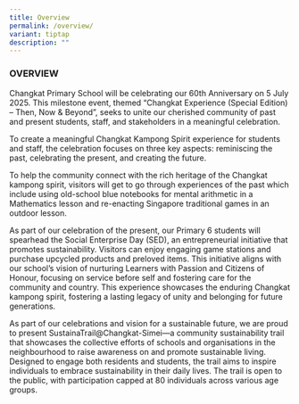 ```yaml
---
title: Overview
permalink: /overview/
variant: tiptap
description: ""
---
```

<h3><strong>OVERVIEW</strong></h3>
<p>Changkat Primary School will be celebrating our 60th Anniversary on 5
July 2025. This milestone event, themed “Changkat Experience (Special Edition)
– Then, Now &amp; Beyond”, seeks to unite our cherished community of past
and present students, staff, and stakeholders in a meaningful celebration.</p>
<p>To create a meaningful Changkat Kampong Spirit experience for students
and staff, the celebration focuses on three key aspects: reminiscing the
past, celebrating the present, and creating the future.</p>
<p>To help the community connect with the rich heritage of the Changkat kampong
spirit, visitors will get to go through experiences of the past which include
using old-school blue notebooks for mental arithmetic in a Mathematics
lesson and re-enacting Singapore traditional games in an outdoor lesson.</p>
<p>As part of our celebration of the present, our Primary 6 students will
spearhead the Social Enterprise Day (SED), an entrepreneurial initiative
that promotes sustainability. Visitors can enjoy engaging game stations
and purchase upcycled products and preloved items. This initiative aligns
with our school’s vision of nurturing Learners with Passion and Citizens
of Honour, focusing on service before self and fostering care for the community
and country. This experience showcases the enduring Changkat kampong spirit,
fostering a lasting legacy of unity and belonging for future generations.</p>
<p>As part of our celebrations and vision for a sustainable future, we are
proud to present SustainaTrail@Changkat-Simei—a community sustainability
trail that showcases the collective efforts of schools and organisations
in the neighbourhood to raise awareness on and promote sustainable living.
Designed to engage both residents and students, the trail aims to inspire
individuals to embrace sustainability in their daily lives. The trail is
open to the public, with participation capped at 80 individuals across
various age groups.</p>
<p></p>
<p></p>
<p></p>